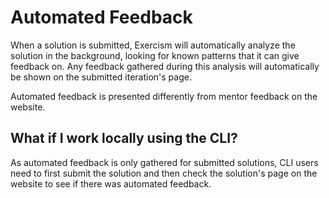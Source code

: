 # Automated Feedback

When a solution is submitted, Exercism will automatically analyze the solution in the background, looking for known patterns that it can give feedback on.
Any feedback gathered during this analysis will automatically be shown on the submitted iteration's page.

Automated feedback is presented differently from mentor feedback on the website.

## What if I work locally using the CLI?

As automated feedback is only gathered for submitted solutions, CLI users need to first submit the solution and then check the solution's page on the website to see if there was automated feedback.

